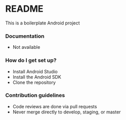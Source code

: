 # README #

This is a boilerplate Android project

### Documentation ###

* Not available

### How do I get set up? ###

* Install Android Studio
* Install the Android SDK
* Clone the repository

### Contribution guidelines ###

* Code reviews are done via pull requests
* Never merge directly to develop, staging, or master
